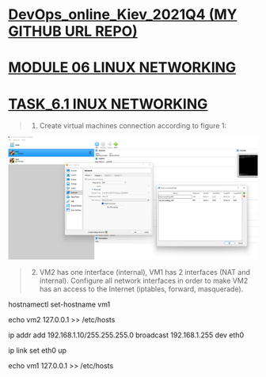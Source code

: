 
[DevOps_online_Kiev_2021Q4 (MY GITHUB URL REPO)](https://github.com/vasilkyiv/DevOps_online_Kiev_2021Q4.git)
=======================================

[MODULE 06 LINUX NETWORKING](https://github.com/vasilkyiv/DevOps_online_Kiev_2021Q4/tree/main/m6) 
===========================================================================

 # [TASK_6.1 INUX NETWORKING](https://github.com/vasilkyiv/DevOps_online_Kiev_2021Q4/tree/main/m6)

> 1. Create virtual machines connection according to figure 1:

[![*Report in screenshots*](shreenshot/1.png?raw=true)](https://github.com/vasilkyiv/DevOps_online_Kiev_2021Q4/tree/main/m5/task5.3)

> 2. VM2 has one interface (internal), VM1 has 2 interfaces (NAT and internal). Configure all network interfaces in order to make VM2 has an access to the Internet (iptables, forward, masquerade).

hostnamectl set-hostname vm1

echo vm2 127.0.0.1 >> /etc/hosts

ip addr add 192.168.1.10/255.255.255.0 broadcast 192.168.1.255 dev eth0

ip link set eth0 up

echo vm1 127.0.0.1 >> /etc/hosts
